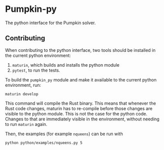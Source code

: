# Pumpkin-py

The python interface for the Pumpkin solver.

## Contributing

When contributing to the python interface, two tools should be installed in
the current python environment:
1. `maturin`, which builds and installs the python module
2. `pytest`, to run the tests.

To build the `pumpkin_py` module and make it available to the current python
environment, run:
```
maturin develop
```
This command will compile the Rust binary. This means that whenever the Rust 
code changes, maturin has to re-compile before those changes are visible to
the python module. This is not the case for the python code. Changes to that
are immediately visible in the environment, without needing to run `maturin`
again.

Then, the examples (for example `nqueens`) can be run with 
```
python python/examples/nqueens.py 5
```
